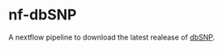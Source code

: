 # nf-dbSNP

A nextflow pipeline to download the latest realease of [dbSNP](https://www.ncbi.nlm.nih.gov/snp/docs/about/).
